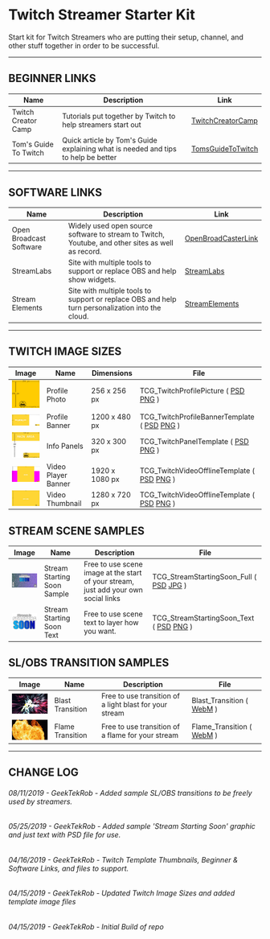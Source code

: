 # Twitch Streamer Starter Kit
Start kit for Twitch Streamers who are putting their setup, channel, and other stuff together in order to be successful.

---
## BEGINNER LINKS
Name | Description | Link
--- | --- | ---
Twitch Creator Camp | Tutorials put together by Twitch to help streamers start out | [TwitchCreatorCamp](https://www.twitch.tv/creatorcamp/en/)
Tom's Guide To Twitch | Quick article by Tom's Guide explaining what is needed and tips to help be better | [TomsGuideToTwitch](https://www.tomsguide.com/us/twitch-streaming-guide,review-3009.html)

---
## SOFTWARE LINKS
Name | Description | Link
--- | --- | ---
Open Broadcast Software | Widely used open source software to stream to Twitch, Youtube, and other sites as well as record. | [OpenBroadCasterLink](https://obsproject.com/)
StreamLabs | Site with multiple tools to support or replace OBS and help show widgets. | [StreamLabs](https://streamlabs.com/)
Stream Elements | Site with multiple tools to support or replace OBS and help turn personalization into the cloud. | [StreamElements](https://streamelements.com/)

---
## TWITCH IMAGE SIZES
Image | Name | Dimensions | File
--- | --- | --- | ---
![ProfilePictureThumbnail](Image_Templates/TCG_TwitchProfilePicture_Thumbnail.jpg) | Profile Photo | 256 x 256 px | TCG_TwitchProfilePicture ( [PSD](Image_Templates/TCG_TwitchProfilePicture.psd) [PNG](Image_Templates/TCG_TwitchProfilePicture.png) )
![ProfileBannerThumbnail](Image_Templates/TCG_TwitchProfileBannerTemplate_Thumbnail.jpg) | Profile Banner | 1200 x 480 px | TCG_TwitchProfileBannerTemplate ( [PSD](Image_Templates/TCG_TwitchProfileBannerTemplate.psd) [PNG](Image_Templates/TCG_TwitchProfileBannerTemplate.png) )
![TwitchPanelThumbnail](Image_Templates/TCG_TwitchPanelTemplate_Thumbnail.jpg) | Info Panels | 320 x 300 px | TCG_TwitchPanelTemplate ( [PSD](Image_Templates/TCG_TwitchPanelTemplate.psd) [PNG](Image_Templates/TCG_TwitchPanelTemplate.png) )
![VideoOfflineThumbnail](Image_Templates/TCG_TwitchVideoOfflineTemplate_Thumbnail.jpg) | Video Player Banner | 1920 x 1080 px | TCG_TwitchVideoOfflineTemplate ( [PSD](Image_Templates/TCG_TwitchVideoOfflineTemplate.psd) [PNG](Image_Templates/TCG_TwitchVideoOfflineTemplate.png) ) 
![VideoCoverThumbnail](Image_Templates/TCG_TwitchVideoCoverTemplate_Thumbnail.jpg) | Video Thumbnail | 1280 x 720 px | TCG_TwitchVideoOfflineTemplate ( [PSD](Image_Templates/TCG_TwitchVideoCoverTemplate.psd) [PNG](Image_Templates/TCG_TwitchVideoCoverTemplate.png) ) 

## STREAM SCENE SAMPLES
Image | Name | Description | File
--- | --- | --- | ---
![TCG_StreamStartingSoon_FullThumbnail](StreamScenes/StartingSoon/StartingStreamSoon_FullThumbnail.jpg) | Stream Starting Soon Sample | Free to use scene image at the start of your stream, just add your own social links | TCG_StreamStartingSoon_Full ( [PSD](StreamScenes/StartingSoon/StartingStreamSoon_Full.psd) [JPG](StreamScenes/StartingSoon/StartingStreamSoon_Full.jpg) )
![TCG_StreamStartingSoon_TextThumbnail](StreamScenes/StartingSoon/StartingStreamSoon_TextThumbnail.png) | Stream Starting Soon Text | Free to use scene text to layer how you want. | TCG_StreamStartingSoon_Text ( [PSD](StreamScenes/StartingSoon/StartingStreamSoon_Text.psd) [PNG](StreamScenes/StartingSoon/StartingStreamSoon_Text.png) )

## SL/OBS TRANSITION SAMPLES
Image | Name | Description | File
--- | --- | --- | ---
![Blast_Transition](Transitions/BlastTransition_Thumbnail.jpg) | Blast Transition | Free to use transition of a light blast for your stream | Blast_Transition ( [WebM](Transitions/BlastTransition.webm) )
![Flame_Transition](Transitions/FlameTransition_Thumbnail.jpg) | Flame Transition | Free to use transition of a flame for your stream | Flame_Transition ( [WebM](Transitions/FlameTransition.webm) )

---
## CHANGE LOG
###### 08/11/2019 - GeekTekRob - Added sample SL/OBS transitions to be freely used by streamers.
###### 05/25/2019 - GeekTekRob - Added sample 'Stream Starting Soon' graphic and just text with PSD file for use.
###### 04/16/2019 - GeekTekRob - Twitch Template Thumbnails, Beginner & Software Links, and files to support.
###### 04/15/2019 - GeekTekRob - Updated Twitch Image Sizes and added template image files
###### 04/15/2019 - GeekTekRob - Initial Build of repo


